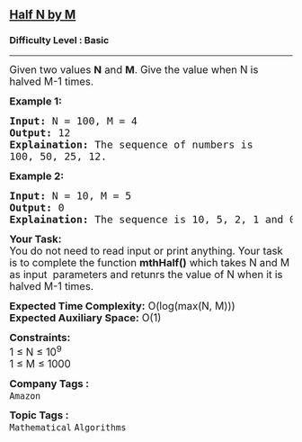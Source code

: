 <h2><a href="https://practice.geeksforgeeks.org/problems/geek-and-coffee-shop5721/1?page=1&difficulty[]=-2&difficulty[]=-1&category[]=Mathematical&sortBy=accuracy">Half N by M</a></h2><h3>Difficulty Level : Basic</h3><hr><div class="problems_problem_content__Xm_eO"><p><span style="font-size:18px">Given two values <strong>N</strong> and <strong>M</strong>. Give the value when N is halved M-1 times.</span></p>

<p><strong><span style="font-size:18px">Example&nbsp;1:</span></strong></p>

<pre><span style="font-size:18px"><strong>Input:</strong> N = 100, M = 4
<strong>Output:</strong> 12
<strong>Explaination:</strong> The sequence of numbers is 
100, 50, 25, 12.</span></pre>

<p><strong><span style="font-size:18px">Example 2:</span></strong></p>

<pre><span style="font-size:18px"><strong>Input:</strong> N = 10, M = 5
<strong>Output:</strong> 0
<strong>Explaination:</strong> The sequence is 10, 5, 2, 1 and 0.</span></pre>

<p><span style="font-size:18px"><strong>Your Task:</strong><br>
You do not need to read input or print anything. Your task is to complete the function <strong>mthHalf()</strong> which takes N and M as input&nbsp; parameters and retunrs the value of N when it is halved M-1 times.</span></p>

<p><span style="font-size:18px"><strong>Expected Time Complexity:</strong> O(log(max(N, M)))<br>
<strong>Expected Auxiliary Space:</strong> O(1)</span></p>

<p><span style="font-size:18px"><strong>Constraints:</strong><br>
1 ≤ N ≤ 10<sup>9</sup><br>
1 ≤&nbsp;M ≤ 1000</span></p>
</div><p><span style=font-size:18px><strong>Company Tags : </strong><br><code>Amazon</code>&nbsp;<br><p><span style=font-size:18px><strong>Topic Tags : </strong><br><code>Mathematical</code>&nbsp;<code>Algorithms</code>&nbsp;